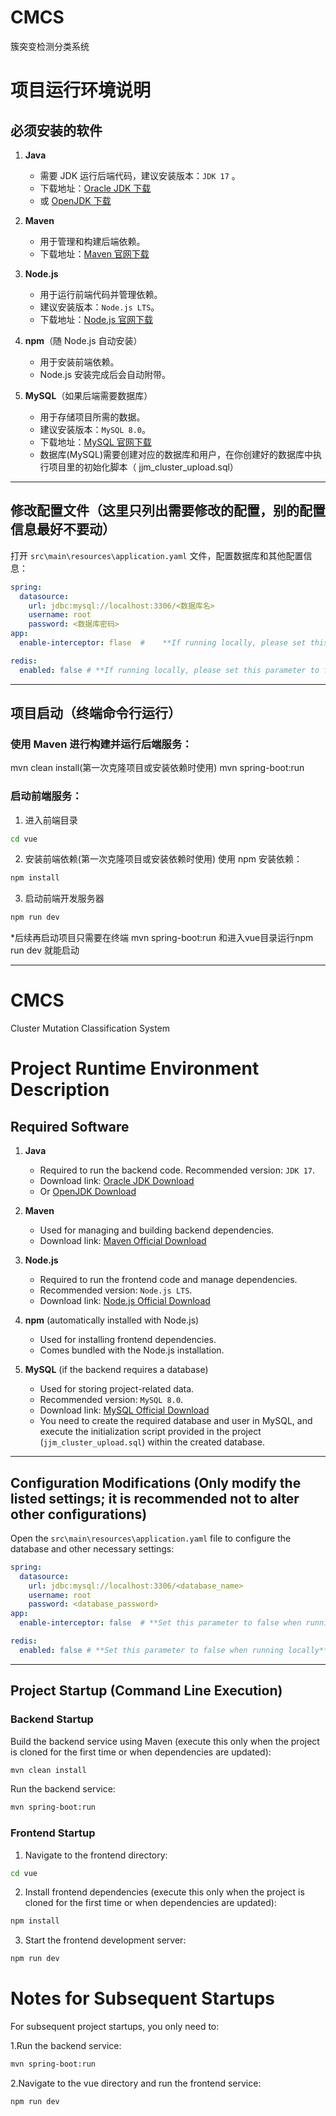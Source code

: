 # CMCS
簇突变检测分类系统
# 项目运行环境说明

## 必须安装的软件

1. **Java**
   - 需要 JDK 运行后端代码，建议安装版本：`JDK 17` 。
   - 下载地址：[Oracle JDK 下载](https://www.oracle.com/java/technologies/javase-downloads.html)
   - 或 [OpenJDK 下载](https://openjdk.org/)

2. **Maven**
   - 用于管理和构建后端依赖。
   - 下载地址：[Maven 官网下载](https://maven.apache.org/download.cgi)

3. **Node.js**
   - 用于运行前端代码并管理依赖。
   - 建议安装版本：`Node.js LTS`。
   - 下载地址：[Node.js 官网下载](https://nodejs.org/)

4. **npm**（随 Node.js 自动安装）
   - 用于安装前端依赖。
   - Node.js 安装完成后会自动附带。

5. **MySQL**（如果后端需要数据库）
   - 用于存储项目所需的数据。
   - 建议安装版本：`MySQL 8.0`。
   - 下载地址：[MySQL 官网下载](https://dev.mysql.com/downloads/)
   - 数据库(MySQL)需要创建对应的数据库和用户，在你创建好的数据库中执行项目里的初始化脚本（ jjm_cluster_upload.sql）


---

## 修改配置文件（这里只列出需要修改的配置，别的配置信息最好不要动）

打开 `src\main\resources\application.yaml` 文件，配置数据库和其他配置信息：

```yaml
spring:
  datasource:
    url: jdbc:mysql://localhost:3306/<数据库名>
    username: root
    password: <数据库密码>
app:
  enable-interceptor: flase  #    **If running locally, please set this parameter to false**

redis:
  enabled: false # **If running locally, please set this parameter to false**
```
---

## 项目启动（终端命令行运行）

### 使用 Maven 进行构建并运行后端服务：
mvn clean install(第一次克隆项目或安装依赖时使用)
mvn spring-boot:run

### 启动前端服务：
1. 进入前端目录
```bash
cd vue
```
2. 安装前端依赖(第一次克隆项目或安装依赖时使用)
使用 npm 安装依赖：
```bash
npm install 
```
3. 启动前端开发服务器
```bash
npm run dev
```
*后续再启动项目只需要在终端 mvn spring-boot:run 和进入vue目录运行npm run dev 就能启动


---

# CMCS
Cluster Mutation Classification System

# Project Runtime Environment Description

## Required Software

1. **Java**
   - Required to run the backend code. Recommended version: `JDK 17`.
   - Download link: [Oracle JDK Download](https://www.oracle.com/java/technologies/javase-downloads.html)  
   - Or [OpenJDK Download](https://openjdk.org/)

2. **Maven**
   - Used for managing and building backend dependencies.
   - Download link: [Maven Official Download](https://maven.apache.org/download.cgi)

3. **Node.js**
   - Required to run the frontend code and manage dependencies.
   - Recommended version: `Node.js LTS`.
   - Download link: [Node.js Official Download](https://nodejs.org/)

4. **npm** (automatically installed with Node.js)
   - Used for installing frontend dependencies.
   - Comes bundled with the Node.js installation.

5. **MySQL** (if the backend requires a database)
   - Used for storing project-related data.
   - Recommended version: `MySQL 8.0`.
   - Download link: [MySQL Official Download](https://dev.mysql.com/downloads/)
   - You need to create the required database and user in MySQL, and execute the initialization script provided in the project (`jjm_cluster_upload.sql`) within the created database.

---

## Configuration Modifications (Only modify the listed settings; it is recommended not to alter other configurations)

Open the `src\main\resources\application.yaml` file to configure the database and other necessary settings:

```yaml
spring:
  datasource:
    url: jdbc:mysql://localhost:3306/<database_name>
    username: root
    password: <database_password>
app:
  enable-interceptor: false  # **Set this parameter to false when running locally**

redis:
  enabled: false # **Set this parameter to false when running locally**
```
---

## Project Startup (Command Line Execution)

### Backend Startup
Build the backend service using Maven (execute this only when the project is cloned for the first time or when dependencies are updated):
```bash
mvn clean install
```
Run the backend service:
```bash
mvn spring-boot:run
```

### Frontend Startup
1. Navigate to the frontend directory:
```bash
cd vue
```
2. Install frontend dependencies (execute this only when the project is cloned for the first time or when dependencies are updated):
```bash
npm install 
```
3. Start the frontend development server:
```bash
npm run dev
```

# Notes for Subsequent Startups
For subsequent project startups, you only need to:

1.Run the backend service:
```bash
mvn spring-boot:run
```
2.Navigate to the vue directory and run the frontend service:
```bash
npm run dev
```

